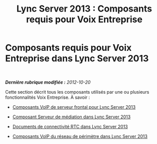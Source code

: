 ﻿---
title: 'Lync Server 2013 : Composants requis pour Voix Entreprise'
TOCTitle: Composants requis pour Voix Entreprise
ms:assetid: ee219976-c39a-4b2f-988d-886c339700f7
ms:mtpsurl: https://technet.microsoft.com/fr-fr/library/Gg399076(v=OCS.15)
ms:contentKeyID: 49299247
ms.date: 05/20/2016
mtps_version: v=OCS.15
ms.translationtype: HT
---

# Composants requis pour Voix Entreprise dans Lync Server 2013

 

_**Dernière rubrique modifiée :** 2012-10-20_

Cette section décrit tous les composants utilisés par une ou plusieurs fonctionnalités Voix Entreprise. À savoir :

  - [Composants VoIP de serveur frontal pour Lync Server 2013](lync-server-2013-front-end-server-voip-components.md)

  - [Composant Serveur de médiation dans Lync Server 2013](lync-server-2013-mediation-server-component.md)

  - [Documents de connectivité RTC dans Lync Server 2013](lync-server-2013-pstn-connectivity-components.md)

  - [Composants VoIP du réseau de périmètre dans Lync Server 2013](lync-server-2013-perimeter-network-voip-components.md)

